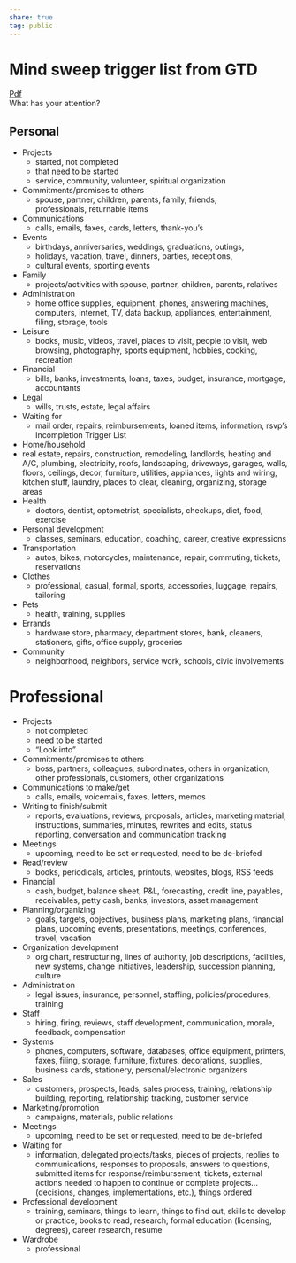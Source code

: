 ```yaml
---  
share: true  
tag: public  
---  
```

# Mind sweep trigger list from GTD   
[Pdf](https://gettingthingsdone.com/wp-content/uploads/2014/10/Mind_Sweep_Trigger_List.pdf)  
 What has your attention?    
## Personal    
- Projects   
    - started, not completed    
    - that need to be started    
    - service, community, volunteer, spiritual organization    
- Commitments/promises to others    
    - spouse, partner, children, parents, family, friends,    
    professionals, returnable items    
- Communications  
    - calls, emails, faxes, cards, letters, thank-you’s    
- Events    
    - birthdays, anniversaries, weddings, graduations, outings,    
    - holidays, vacation, travel, dinners, parties, receptions,    
    - cultural events, sporting events    
- Family    
    - projects/activities with spouse, partner, children,  parents, relatives    
- Administration    
    - home office supplies, equipment, phones, answering  machines, computers, internet, TV, data backup,  appliances, entertainment, filing, storage, tools    
- Leisure    
    - books, music, videos, travel, places to visit, people to visit,  web browsing, photography, sports equipment, hobbies,  cooking, recreation    
- Financial    
    - bills, banks, investments, loans, taxes, budget, insurance,  mortgage, accountants    
- Legal    
    - wills, trusts, estate, legal affairs    
- Waiting for    
    - mail order, repairs, reimbursements, loaned items,  information, rsvp’s  Incompletion Trigger List    
- Home/household    
- real estate, repairs, construction, remodeling, landlords,  heating and A/C, plumbing, electricity, roofs, landscaping,  driveways, garages, walls, floors, ceilings, decor, furniture,  utilities, appliances, lights and wiring, kitchen stuff, laundry,  places to clear, cleaning, organizing, storage areas    
- Health    
    - doctors, dentist, optometrist, specialists, checkups, diet,  food, exercise    
- Personal development    
    - classes, seminars, education, coaching, career, creative  expressions    
- Transportation    
    - autos, bikes, motorcycles, maintenance, repair, commuting,  tickets, reservations    
- Clothes    
    - professional, casual, formal, sports, accessories, luggage,  repairs, tailoring    
- Pets    
    - health, training, supplies    
- Errands    
    - hardware store, pharmacy, department stores, bank, cleaners,  stationers, gifts, office supply, groceries    
- Community    
    - neighborhood, neighbors, service work, schools, civic  involvements  
  
# Professional    
  
- Projects  
    - not completed    
    - need to be started    
    - “Look into”   
- Commitments/promises to others    
    - boss, partners, colleagues, subordinates, others in organization,  other professionals, customers, other organizations    
- Communications to make/get    
    - calls, emails, voicemails, faxes, letters, memos    
- Writing to finish/submit    
    - reports, evaluations, reviews, proposals, articles, marketing  material, instructions, summaries, minutes, rewrites and edits,  status reporting, conversation and communication tracking    
- Meetings    
    - upcoming, need to be set or requested, need to be de-briefed    
- Read/review    
    - books, periodicals, articles, printouts, websites, blogs,  RSS feeds    
- Financial    
    - cash, budget, balance sheet, P&L, forecasting,  credit line, payables, receivables, petty cash, banks,  investors, asset management    
- Planning/organizing    
    - goals, targets, objectives, business plans, marketing plans,  financial plans, upcoming events, presentations, meetings,  conferences, travel, vacation    
- Organization development    
    - org chart, restructuring, lines of authority, job descriptions,  facilities, new systems, change initiatives, leadership,  succession planning, culture    
- Administration    
    - legal issues, insurance, personnel, staffing,  policies/procedures, training    
- Staff    
    - hiring, firing, reviews, staff development, communication,  morale, feedback, compensation    
- Systems    
    - phones, computers, software, databases, office equipment,  printers, faxes, filing, storage, furniture, fixtures, decorations,  supplies, business cards, stationery, personal/electronic  organizers    
- Sales    
    - customers, prospects, leads, sales process, training,  relationship building, reporting, relationship tracking,  customer service    
- Marketing/promotion    
    - campaigns, materials, public relations    
- Meetings    
    - upcoming, need to be set or requested, need to be de-briefed    
- Waiting for    
    - information, delegated projects/tasks, pieces of projects,  replies to communications, responses to proposals, answers  to questions, submitted items for response/reimbursement,  tickets, external actions needed to happen to continue or  complete projects...(decisions, changes, implementations,  etc.), things ordered    
- Professional development    
    - training, seminars, things to learn, things to find out, skills  to develop or practice, books to read, research, formal  education (licensing, degrees), career research, resume    
- Wardrobe    
    - professional
